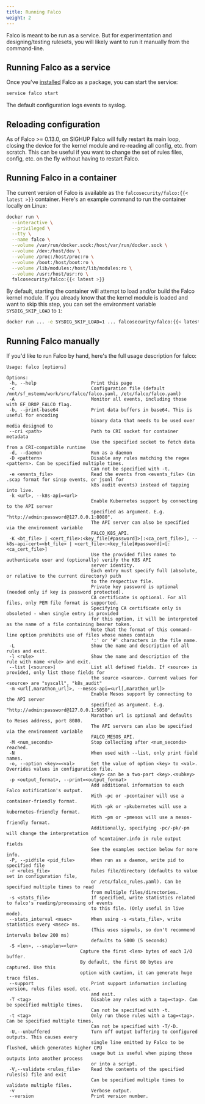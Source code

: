 ```yaml
---
title: Running Falco
weight: 2
---
```


Falco is meant to be run as a service. But for experimentation and designing/testing rulesets, you will likely want to run it manually from the command-line.

## Running Falco as a service

Once you've [installed](../installation) Falco as a package, you can start the service:

```bash
service falco start
```

The default configuration logs events to syslog.

## Reloading configuration

As of Falco >= 0.13.0, on SIGHUP Falco will fully restart its main loop, closing the device for the kernel module and re-reading all config, etc. from scratch. This can be useful if you want to change the set of rules files, config, etc. on the fly without having to restart Falco.

## Running Falco in a container

The current version of Falco is available as the `falcosecurity/falco:{{< latest >}}` container. Here's an example command to run the container locally on Linux:

```bash
docker run \
  --interactive \
  --privileged \
  --tty \
  --name falco \
  --volume /var/run/docker.sock:/host/var/run/docker.sock \
  --volume /dev:/host/dev \
  --volume /proc:/host/proc:ro \
  --volume /boot:/host/boot:ro \
  --volume /lib/modules:/host/lib/modules:ro \
  --volume /usr:/host/usr:ro \
  falcosecurity/falco:{{< latest >}}
```

By default, starting the container will attempt to load and/or build the Falco kernel module. If you already know that the kernel module is loaded and want to skip this step, you can set the environment variable `SYSDIG_SKIP_LOAD` to `1`:

```bash
docker run ... -e SYSDIG_SKIP_LOAD=1 ... falcosecurity/falco:{{< latest >}}
```

## Running Falco manually

If you'd like to run Falco by hand, here's the full usage description for falco:

```
Usage: falco [options]

Options:
 -h, --help                    Print this page
 -c                            Configuration file (default /mnt/sf_mstemm/work/src/falco/falco.yaml, /etc/falco/falco.yaml)
 -A                            Monitor all events, including those with EF_DROP_FALCO flag.
 -b, --print-base64            Print data buffers in base64. This is useful for encoding
                               binary data that needs to be used over media designed to
 --cri <path>                  Path to CRI socket for container metadata
                               Use the specified socket to fetch data from a CRI-compatible runtime
 -d, --daemon                  Run as a daemon
 -D <pattern>                  Disable any rules matching the regex <pattern>. Can be specified multiple times.
                               Can not be specified with -t.
 -e <events_file>              Read the events from <events_file> (in .scap format for sinsp events, or jsonl for
                               k8s audit events) instead of tapping into live.
 -k <url>, --k8s-api=<url>
                               Enable Kubernetes support by connecting to the API server
                               specified as argument. E.g. "http://admin:password@127.0.0.1:8080".
                               The API server can also be specified via the environment variable
                               FALCO_K8S_API.
 -K <bt_file> | <cert_file>:<key_file[#password]>[:<ca_cert_file>], --k8s-api-cert=<bt_file> | <cert_file>:<key_file[#password]>[:<ca_cert_file>]
                               Use the provided files names to authenticate user and (optionally) verify the K8S API
                               server identity.
                               Each entry must specify full (absolute, or relative to the current directory) path
                               to the respective file.
                               Private key password is optional (needed only if key is password protected).
                               CA certificate is optional. For all files, only PEM file format is supported.
                               Specifying CA certificate only is obsoleted - when single entry is provided
                               for this option, it will be interpreted as the name of a file containing bearer token.
                               Note that the format of this command-line option prohibits use of files whose names contain
                               ':' or '#' characters in the file name.
 -L                            Show the name and description of all rules and exit.
 -l <rule>                     Show the name and description of the rule with name <rule> and exit.
 --list [<source>]             List all defined fields. If <source> is provided, only list those fields for
                               the source <source>. Current values for <source> are "syscall", "k8s_audit"
 -m <url[,marathon_url]>, --mesos-api=<url[,marathon_url]>
                               Enable Mesos support by connecting to the API server
                               specified as argument. E.g. "http://admin:password@127.0.0.1:5050".
                               Marathon url is optional and defaults to Mesos address, port 8080.
                               The API servers can also be specified via the environment variable
                               FALCO_MESOS_API.
 -M <num_seconds>              Stop collecting after <num_seconds> reached.
 -N                            When used with --list, only print field names.
 -o, --option <key>=<val>      Set the value of option <key> to <val>. Overrides values in configuration file.
                               <key> can be a two-part <key>.<subkey>
 -p <output_format>, --print=<output_format>
                               Add additional information to each Falco notification's output.
                               With -pc or -pcontainer will use a container-friendly format.
                               With -pk or -pkubernetes will use a kubernetes-friendly format.
                               With -pm or -pmesos will use a mesos-friendly format.
                               Additionally, specifying -pc/-pk/-pm will change the interpretation
                               of %container.info in rule output fields
                               See the examples section below for more info.
 -P, --pidfile <pid_file>      When run as a daemon, write pid to specified file
 -r <rules_file>               Rules file/directory (defaults to value set in configuration file,
                               or /etc/falco_rules.yaml). Can be specified multiple times to read
                               from multiple files/directories.
 -s <stats_file>               If specified, write statistics related to falco's reading/processing of events
                               to this file. (Only useful in live mode).
 --stats_interval <msec>       When using -s <stats_file>, write statistics every <msec> ms.
                               (This uses signals, so don't recommend intervals below 200 ms)
                               defaults to 5000 (5 seconds)
 -S <len>, --snaplen=<len>
                  		   Capture the first <len> bytes of each I/O buffer.
                   		   By default, the first 80 bytes are captured. Use this
                   		   option with caution, it can generate huge trace files.
 --support                     Print support information including version, rules files used, etc.
                               and exit.
 -T <tag>                      Disable any rules with a tag=<tag>. Can be specified multiple times.
                               Can not be specified with -t.
 -t <tag>                      Only run those rules with a tag=<tag>. Can be specified multiple times.
                               Can not be specified with -T/-D.
 -U,--unbuffered               Turn off output buffering to configured outputs. This causes every
                               single line emitted by Falco to be flushed, which generates higher CPU
                               usage but is useful when piping those outputs into another process
                               or into a script.
 -V,--validate <rules_file>    Read the contents of the specified rules(s) file and exit
                               Can be specified multiple times to validate multiple files.
 -v                            Verbose output.
 --version                     Print version number.
```


